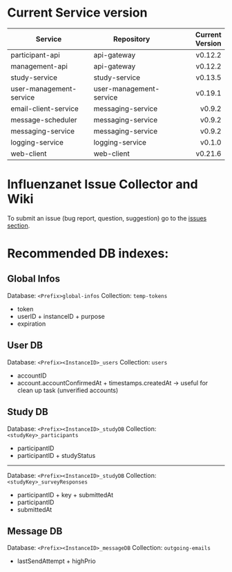 # Current Service version

| Service        | Repository           | Current Version  |
| -------------- | -------------------- | ----------------:|
| participant-api      | api-gateway | v0.12.2 |
| management-api      | api-gateway | v0.12.2 |
| study-service      | study-service | v0.13.5 |
| user-management-service      | user-management-service | v0.19.1 |
| email-client-service      | messaging-service | v0.9.2 |
| message-scheduler      | messaging-service | v0.9.2 |
| messaging-service      | messaging-service | v0.9.2 |
| logging-service      | logging-service | v0.1.0 |
| web-client      | web-client | v0.21.6 |


# Influenzanet Issue Collector and Wiki

To submit an issue (bug report, question, suggestion) go to the [issues section](https://github.com/influenzanet/influenzanet/issues).

# Recommended DB indexes:

## Global Infos
Database: 
```<Prefix>global-infos```
Collection: 
```temp-tokens```

- token
- userID + instanceID + purpose
- expiration

## User DB
Database: 
```<Prefix><InstanceID>_users```
Collection: 
```users```

- accountID
- account.accountConfirmedAt + timestamps.createdAt -> useful for clean up task (unverified accounts)

## Study DB
Database: 
```<Prefix><InstanceID>_studyDB```
Collection: 
```<studyKey>_participants```

- participantID
- participantID + studyStatus

---

Database: 
```<Prefix><InstanceID>_studyDB```
Collection: 
```<studyKey>_surveyResponses```

- participantID + key + submittedAt
- participantID
- submittedAt

## Message DB

Database:
```<Prefix><InstanceID>_messageDB```
Collection: 
```outgoing-emails```
- lastSendAttempt + highPrio
